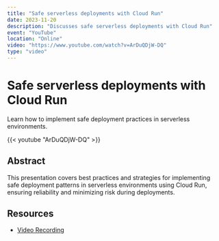 ```yaml
---
title: "Safe serverless deployments with Cloud Run"
date: 2023-11-20
description: "Discusses safe serverless deployments with Cloud Run"
event: "YouTube"
location: "Online"
video: "https://www.youtube.com/watch?v=ArDuQDjW-DQ"
type: "video"
---
```


# Safe serverless deployments with Cloud Run

Learn how to implement safe deployment practices in serverless environments.

{{< youtube "ArDuQDjW-DQ" >}}

## Abstract

This presentation covers best practices and strategies for implementing safe deployment patterns in serverless environments using Cloud Run, ensuring reliability and minimizing risk during deployments.

## Resources

- [Video Recording](https://www.youtube.com/watch?v=ArDuQDjW-DQ) 